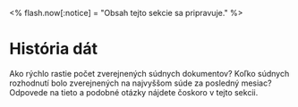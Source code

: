 <% flash.now[:notice] = "Obsah tejto sekcie sa pripravuje." %>

# História dát

Ako rýchlo rastie počet zverejnených súdnych dokumentov?
Koľko súdnych rozhodnutí bolo zverejnených na najvyššom súde za posledný mesiac?
Odpovede na tieto a podobné otázky nájdete čoskoro v tejto sekcii.
